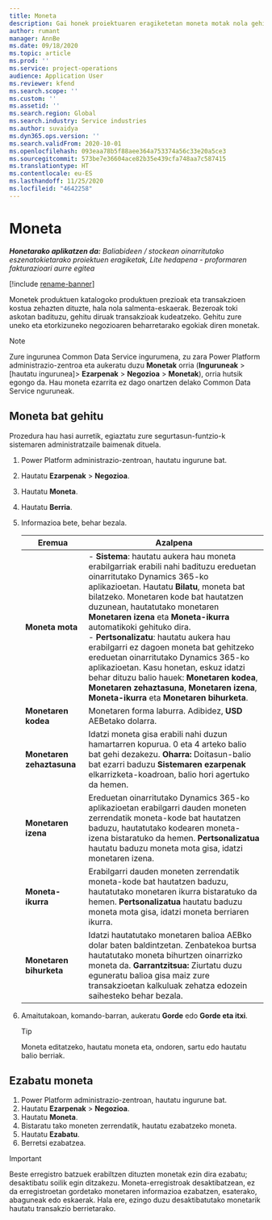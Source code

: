 ```yaml
---
title: Moneta
description: Gai honek proiektuaren eragiketetan moneta motak nola gehitu eta kentzeari buruzko informazioa eskaintzen du.
author: rumant
manager: AnnBe
ms.date: 09/18/2020
ms.topic: article
ms.prod: ''
ms.service: project-operations
audience: Application User
ms.reviewer: kfend
ms.search.scope: ''
ms.custom: ''
ms.assetid: ''
ms.search.region: Global
ms.search.industry: Service industries
ms.author: suvaidya
ms.dyn365.ops.version: ''
ms.search.validFrom: 2020-10-01
ms.openlocfilehash: 093eaa78b5f88aee364a753374a56c33e20a5ce3
ms.sourcegitcommit: 573be7e36604ace82b35e439cfa748aa7c587415
ms.translationtype: HT
ms.contentlocale: eu-ES
ms.lasthandoff: 11/25/2020
ms.locfileid: "4642258"
---
```

# <a name="currency"></a>Moneta

_**Honetarako aplikatzen da:** Baliabideen / stockean oinarritutako eszenatokietarako proiektuen eragiketak, Lite hedapena - proformaren fakturazioari aurre egitea_

[!include [rename-banner](~/includes/cc-data-platform-banner.md)]

Monetek produktuen katalogoko produktuen prezioak eta transakzioen kostua zehazten dituzte, hala nola salmenta-eskaerak. Bezeroak toki askotan badituzu, gehitu diruak transakzioak kudeatzeko. Gehitu zure uneko eta etorkizuneko negozioaren beharretarako egokiak diren monetak.  

> [!NOTE]
> Zure ingurunea Common Data Service ingurumena, zu zara Power Platform administrazio-zentroa eta aukeratu duzu **Monetak** orria (**Inguruneak** > [hautatu ingurunea]> **Ezarpenak** > **Negozioa** > **Monetak**), orria hutsik egongo da. Hau moneta ezarrita ez dago onartzen delako Common Data Service nguruneak.

## <a name="add-a-currency"></a>Moneta bat gehitu  
Prozedura hau hasi aurretik, egiaztatu zure segurtasun-funtzio-k sistemaren administratzaile baimenak dituela. 

1. Power Platform administrazio-zentroan, hautatu ingurune bat. 
2. Hautatu **Ezarpenak** > **Negozioa**.
3. Hautatu **Moneta**.  
4. Hautatu **Berria**.  
5. Informazioa bete, behar bezala.  


   |          Eremua          |                                                                                                                                                                                                                                                                                                                                                                            Azalpena                                                                                                                                                                                                                                                                                                                                                                            |
   |-------------------------|-------------------------------------------------------------------------------------------------------------------------------------------------------------------------------------------------------------------------------------------------------------------------------------------------------------------------------------------------------------------------------------------------------------------------------------------------------------------------------------------------------------------------------------------------------------------------------------------------------------------------------------------------------------------------------------------------------------------------------------------------------------------|
   |    **Moneta mota**    | - **Sistema**: hautatu aukera hau moneta erabilgarriak erabili nahi badituzu ereduetan oinarritutako Dynamics 365-ko aplikazioetan. Hautatu **Bilatu**, moneta bat bilatzeko. Monetaren kode bat hautatzen duzunean, hautatutako monetaren **Monetaren izena** eta **Moneta-ikurra** automatikoki gehituko dira.<br />- **Pertsonalizatu**: hautatu aukera hau erabilgarri ez dagoen moneta bat gehitzeko ereduetan oinarritutako Dynamics 365-ko aplikazioetan. Kasu honetan, eskuz idatzi behar dituzu balio hauek: **Monetaren kodea**, **Monetaren zehaztasuna**, **Monetaren izena**, **Moneta-ikurra** eta **Monetaren bihurketa**. |
   |    **Monetaren kodea**    |                                                                                                                                                                                                                                                                                                                                            Monetaren forma laburra. Adibidez, **USD** AEBetako dolarra.                                                                                                                                                                                                                                                                                                                                            |
   | **Monetaren zehaztasuna**  |                                                                                                                                                                                  Idatzi moneta gisa erabili nahi duzun hamartarren kopurua.  0 eta 4 arteko balio bat gehi dezakezu. **Oharra:**  Doitasun-balio bat ezarri baduzu **Sistemaren ezarpenak** elkarrizketa-koadroan, balio hori agertuko da hemen.                                                                                                                                                                                  |
   |    **Monetaren izena**    |                                                                                                                                                                                                                                         Ereduetan oinarritutako Dynamics 365-ko aplikazioetan erabilgarri dauden moneten zerrendatik moneta-kode bat hautatzen baduzu, hautatutako kodearen moneta-izena bistaratuko da hemen. **Pertsonalizatua** hautatu baduzu moneta mota gisa, idatzi monetaren izena.                                                                                                                                                                                                                                          |
   |   **Moneta-ikurra**   |                                                                                                                                                                                                                                                                      Erabilgarri dauden moneten zerrendatik moneta-kode bat hautatzen baduzu, hautatutako monetaren ikurra bistaratuko da hemen. **Pertsonalizatua** hautatu baduzu moneta mota gisa, idatzi moneta berriaren ikurra.                                                                                                                                                                                                                                                                       |
   | **Monetaren bihurketa** |                                                                                                                                                                                                                                     Idatzi hautatutako monetaren balioa AEBko dolar baten baldintzetan. Zenbatekoa burtsa hautatutako moneta bihurtzen oinarrizko moneta da. **Garrantzitsua:** Ziurtatu duzu eguneratu balioa gisa maiz zure transakzioetan kalkuluak zehatza edozein saihesteko behar bezala.                                                                                                                                                                                                                                      |


6. Amaitutakoan, komando-barran, aukeratu **Gorde** edo **Gorde eta itxi**.  

   > [!TIP]
   >  Moneta editatzeko, hautatu moneta eta, ondoren, sartu edo hautatu balio berriak.  

## <a name="delete-a-currency"></a>Ezabatu moneta  

1. Power Platform administrazio-zentroan, hautatu ingurune bat. 
2. Hautatu **Ezarpenak** > **Negozioa**.
3. Hautatu **Moneta**.  
4. Bistaratu tako moneten zerrendatik, hautatu ezabatzeko moneta.  
5. Hautatu **Ezabatu**.  
6. Berretsi ezabatzea.  

> [!IMPORTANT]
>  Beste erregistro batzuek erabiltzen dituzten monetak ezin dira ezabatu; desaktibatu soilik egin ditzakezu. Moneta-erregistroak desaktibatzean, ez da erregistroetan gordetako monetaren informazioa ezabatzen, esaterako, abaguneak edo eskaerak. Hala ere, ezingo duzu desaktibatutako monetarik hautatu transakzio berrietarako.  
